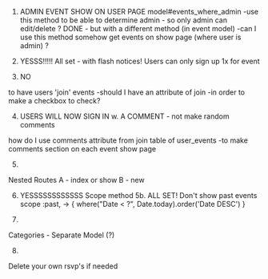 
1. ADMIN EVENT SHOW ON USER PAGE
model#events_where_admin
    -use this method to be able to determine admin - so only admin can edit/delete ? DONE - but with a different method (in event model)
    -can I use this method somehow get events on show page (where user is admin) ?

2. YESSS!!!!!  All set - with flash notices!
Users can only sign up 1x for event

3.  NO

to have users 'join' events
    -should I have an attribute of join 
    -in order to make a checkbox to check?
 

4. USERS WILL NOW SIGN IN w. A COMMENT - not make random comments

how do I use comments attribute from join table of user_events
    -to make comments section on each event show page

5.
Nested Routes
A - index or show
B - new

6. YESSSSSSSSSSSS
Scope method
    5b.  ALL SET!
        Don't show past events
        scope :past, -> { where("Date < ?", Date.today).order('Date DESC') }

7.
Categories - Separate Model (?)

8.
Delete your own rsvp's if needed





